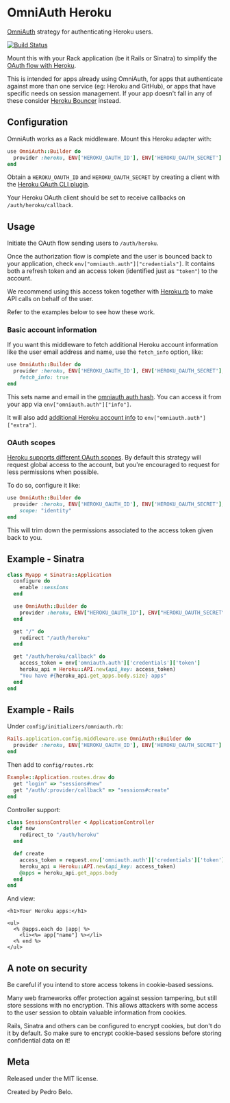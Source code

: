 # OmniAuth Heroku

[OmniAuth](https://github.com/intridea/omniauth) strategy for authenticating Heroku users.

[![Build Status](https://travis-ci.org/heroku/omniauth-heroku.svg?branch=master)](https://travis-ci.org/heroku/omniauth-heroku)

Mount this with your Rack application (be it Rails or Sinatra) to simplify the [OAuth flow with Heroku](https://devcenter.heroku.com/articles/oauth).

This is intended for apps already using OmniAuth, for apps that authenticate against more than one service (eg: Heroku and GitHub), or apps that have specific needs on session management. If your app doesn't fall in any of these consider [Heroku Bouncer](https://github.com/heroku/heroku-bouncer) instead.


## Configuration

OmniAuth works as a Rack middleware. Mount this Heroku adapter with:

```ruby
use OmniAuth::Builder do
  provider :heroku, ENV['HEROKU_OAUTH_ID'], ENV['HEROKU_OAUTH_SECRET']
end
```

Obtain a `HEROKU_OAUTH_ID` and `HEROKU_OAUTH_SECRET` by creating a client with the [Heroku OAuth CLI plugin](https://github.com/heroku/heroku-oauth).

Your Heroku OAuth client should be set to receive callbacks on `/auth/heroku/callback`.


## Usage

Initiate the OAuth flow sending users to `/auth/heroku`.

Once the authorization flow is complete and the user is bounced back to your application, check `env["omniauth.auth"]["credentials"]`. It contains both a refresh token and an access token (identified just as `"token"`) to the account.

We recommend using this access token together with [Heroku.rb](https://github.com/heroku/heroku.rb) to make API calls on behalf of the user.

Refer to the examples below to see how these work.


### Basic account information

If you want this middleware to fetch additional Heroku account information like the user email address and name, use the `fetch_info` option, like:

```ruby
use OmniAuth::Builder do
  provider :heroku, ENV['HEROKU_OAUTH_ID'], ENV['HEROKU_OAUTH_SECRET'],
    fetch_info: true
end
```

This sets name and email in the [omniauth auth hash](https://github.com/intridea/omniauth/wiki/Auth-Hash-Schema). You can access it from your app via `env["omniauth.auth"]["info"]`.

It will also add [additional Heroku account info](https://devcenter.heroku.com/articles/platform-api-reference#account) to `env["omniauth.auth"]["extra"]`.

### OAuth scopes

[Heroku supports different OAuth scopes](https://devcenter.heroku.com/articles/oauth#scopes). By default this strategy will request global access to the account, but you're encouraged to request for less permissions when possible.

To do so, configure it like:

```ruby
use OmniAuth::Builder do
  provider :heroku, ENV['HEROKU_OAUTH_ID'], ENV['HEROKU_OAUTH_SECRET'],
    scope: "identity"
end
```

This will trim down the permissions associated to the access token given back to you.


## Example - Sinatra

```ruby
class Myapp < Sinatra::Application
  configure do
    enable :sessions
  end

  use OmniAuth::Builder do
    provider :heroku, ENV["HEROKU_OAUTH_ID"], ENV["HEROKU_OAUTH_SECRET"]
  end

  get "/" do
    redirect "/auth/heroku"
  end

  get "/auth/heroku/callback" do
    access_token = env['omniauth.auth']['credentials']['token']
    heroku_api = Heroku::API.new(api_key: access_token)
    "You have #{heroku_api.get_apps.body.size} apps"
  end
end
```

## Example - Rails

Under `config/initializers/omniauth.rb`:

```ruby
Rails.application.config.middleware.use OmniAuth::Builder do
  provider :heroku, ENV['HEROKU_OAUTH_ID'], ENV['HEROKU_OAUTH_SECRET']
end
```

Then add to `config/routes.rb`:

```ruby
Example::Application.routes.draw do
  get "login" => "sessions#new"
  get "/auth/:provider/callback" => "sessions#create"
end
```

Controller support:

```ruby
class SessionsController < ApplicationController
  def new
    redirect_to "/auth/heroku"
  end

  def create
    access_token = request.env['omniauth.auth']['credentials']['token']
    heroku_api = Heroku::API.new(api_key: access_token)
    @apps = heroku_api.get_apps.body
  end
end
```

And view:

```erb
<h1>Your Heroku apps:</h1>

<ul>
  <% @apps.each do |app| %>
    <li><%= app["name"] %></li>
  <% end %>
</ul>
```

## A note on security

Be careful if you intend to store access tokens in cookie-based sessions.

Many web frameworks offer protection against session tampering, but still store sessions with no encryption. This allows attackers with some access to the user session to obtain valuable information from cookies.

Rails, Sinatra and others can be configured to encrypt cookies, but don't do it by default. So make sure to encrypt cookie-based sessions before storing confidential data on it!


## Meta

Released under the MIT license.

Created by Pedro Belo.

